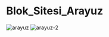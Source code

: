 # Blok_Sitesi_Arayuz
![arayuz](https://user-images.githubusercontent.com/116516795/201717804-cc56fe00-6bef-45f0-b0fd-23353e2e077b.jpg)
![arayuz-2](https://user-images.githubusercontent.com/116516795/201718311-590f2724-6c9e-4b91-bcc3-93a91c2fed65.jpg)
